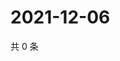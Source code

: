 # 2021-12-06

共 0 条

<!-- BEGIN WEIBO -->
<!-- 最后更新时间 Mon Dec 06 2021 19:09:56 GMT+0800 (China Standard Time) -->

<!-- END WEIBO -->
